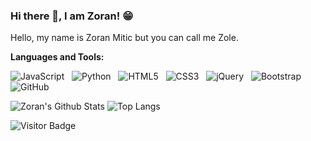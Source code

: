 ### Hi there 👋, I am Zoran! 😁


Hello, my name is Zoran Mitic but you can call me Zole.

**Languages and Tools:** 


![JavaScript](https://img.shields.io/badge/-JavaScript-black?logo=javascript&style=social)&nbsp;&nbsp;
![Python](https://img.shields.io/badge/-Python-black?logo=Python&style=social)&nbsp;&nbsp;
![HTML5](https://img.shields.io/badge/-HTML5-black?logo=html5&style=social)&nbsp;&nbsp;
![CSS3](https://img.shields.io/badge/-CSS3-black?logo=css3&style=social)&nbsp;&nbsp;
![jQuery](https://img.shields.io/badge/-jQuery-black?logo=jquery&style=social)&nbsp;&nbsp;
![Bootstrap](https://img.shields.io/badge/-Bootstrap-black?logo=bootstrap&style=social)&nbsp;&nbsp;
![GitHub](https://img.shields.io/badge/-GitHub-black?logo=github&style=social)&nbsp;&nbsp;

![Zoran's Github Stats](https://github-readme-stats.vercel.app/api?username=fakeZ0le&count_private=true&show_icons=true&include_all_commits=true)
![Top Langs](https://github-readme-stats.vercel.app/api/top-langs/?username=fakeZ0le&hide=TeX&layout=compact)

![Visitor Badge](https://visitor-badge.laobi.icu/badge?page_id=fakeZ0le.fakeZ0le)
